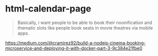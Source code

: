 # html-calendar-page



> Basically, i want people to be able to book their noonification and thematic slots like people book seats in movie theatres via mobile apps.

https://medium.com/@cramirez92/build-a-nodejs-cinema-booking-microservice-and-deploying-it-with-docker-part-3-9c384e21fbe0

